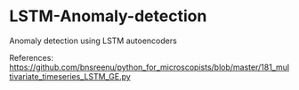 # LSTM-Anomaly-detection
Anomaly detection using LSTM autoencoders


References:
https://github.com/bnsreenu/python_for_microscopists/blob/master/181_multivariate_timeseries_LSTM_GE.py
